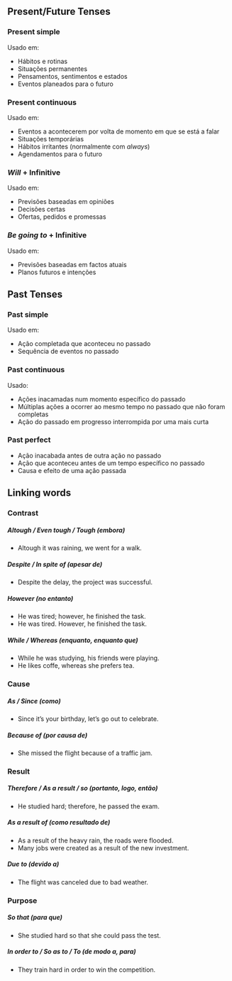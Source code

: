 ## Present/Future Tenses
### Present simple
Usado em:
- Hábitos e rotinas
- Situações permanentes
- Pensamentos, sentimentos e estados
- Eventos planeados para o futuro
### Present continuous
Usado em:
- Eventos a acontecerem por volta de momento em que se está a falar
- Situações temporárias
- Hábitos irritantes (normalmente com *always*)
- Agendamentos para o futuro
### *Will* + Infinitive
Usado em:
- Previsões baseadas em opiniões
- Decisões certas
- Ofertas, pedidos e promessas
### *Be going to* + Infinitive
Usado em:
- Previsões baseadas em factos atuais
- Planos futuros e intenções
## Past Tenses
### Past simple
Usado em:
- Ação completada que aconteceu no passado
- Sequência de eventos no passado
### Past continuous
Usado:
- Ações inacamadas num momento específico do passado
- Múltiplas ações a ocorrer ao mesmo tempo no passado que não foram completas
- Ação do passado em progresso interrompida por uma mais curta
### Past perfect
- Ação inacabada antes de outra ação no passado
- Ação que aconteceu antes de um tempo específico no passado
- Causa e efeito de uma ação passada
## Linking words
### Contrast
##### Altough / Even tough / Tough (embora)
- Altough it was raining, we went for a walk.
##### Despite / In spite of (apesar de)
- Despite the delay, the project was successful.
##### However (no entanto)
- He was tired; however, he finished the task.
- He was tired. However, he finished the task.
##### While / Whereas (enquanto, enquanto que)
- While he was studying, his friends were playing.
- He likes coffe, whereas she prefers tea.
### Cause
##### As / Since (como)
- Since it’s your birthday, let’s go out to celebrate.
##### Because of (por causa de)
- She missed the flight because of a traffic jam.
### Result
##### Therefore / As a result / so (portanto, logo, então)
- He studied hard; therefore, he passed the exam.
##### As a result of (como resultado de)
- As a result of the heavy rain, the roads were flooded.
- Many jobs were created as a result of the new investment.
##### Due to (devido a)
- The flight was canceled due to bad weather.
### Purpose
##### So that (para que)
- She studied hard so that she could pass the test.
##### In order to / So as to / To (de modo a, para)
- They train hard in order to win the competition.